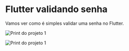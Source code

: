# Flutter validando senha

Vamos ver como é simples validar uma senha no Flutter.

![Print do projeto 1](assets/valida_senha_print_1.jpg)

![Print do projeto 1](assets/valida_senha_print_2.jpg)
